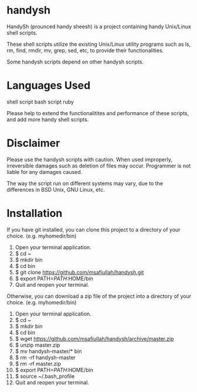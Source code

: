 handysh
=======

HandySh (prounced handy sheesh) is a project containing handy Unix/Linux shell scripts. 

These shell scripts utilize the existing Unix/Linux utility programs such as ls, rm, find, rmdir, mv, grep, sed, etc, to provide their functionalities. 

Some handysh scripts depend on other handysh scripts. 

Languages Used
==============
shell script
bash script
ruby


Please help to extend the functionalitites and performance of these scripts, and add more handy shell scripts.

Disclaimer
==========

Please use the handysh scripts with caution. When used improperly, irreversible damages such as deletion of files may occur. Programmer is not liable for any damages caused.

The way the script run on different systems may vary, due to the differences in BSD Unix, GNU Linux, etc.

Installation
============

If you have git installed, you can clone this project to a directory of your choice. (e.g. myhomedir/bin)

1. Open your terminal application.
2. $ cd ~
3. $ mkdir bin
4. $ cd bin
5. $ git clone https://github.com/msafiullah/handysh.git
6. $ export PATH=$PATH:$HOME/bin
7. Quit and reopen your terminal.

Otherwise, you can download a zip file of the project into a directory of your choice. (e.g. myhomedir/bin)

1. Open your terminal application.
2. $ cd ~
3. $ mkdir bin
4. $ cd bin
5. $ wget https://github.com/msafiullah/handysh/archive/master.zip
6. $ unzip master.zip
7. $ mv handysh-master/* bin
8. $ rm -rf handysh-master
9. $ rm -rf master.zip
6. $ export PATH=$PATH:$HOME/bin
7. $ source ~/.bash_profile
8. Quit and reopen your terminal.

